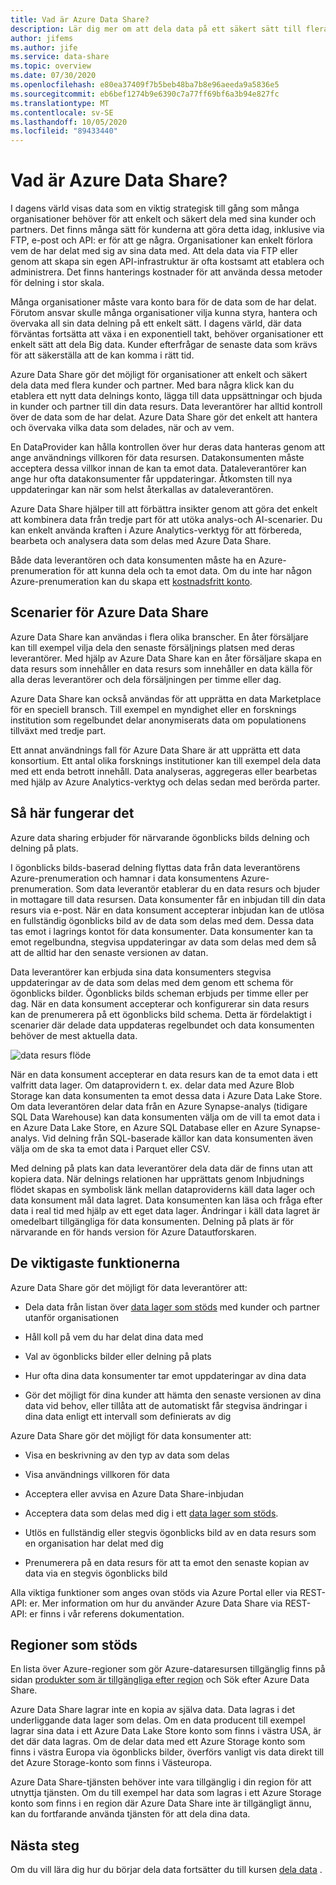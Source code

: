 ```yaml
---
title: Vad är Azure Data Share?
description: Lär dig mer om att dela data på ett säkert sätt till flera kunder och partner med hjälp av Azure Data Share.
author: jifems
ms.author: jife
ms.service: data-share
ms.topic: overview
ms.date: 07/30/2020
ms.openlocfilehash: e80ea37409f7b5beb48ba7b8e96aeeda9a5836e5
ms.sourcegitcommit: eb6bef1274b9e6390c7a77ff69bf6a3b94e827fc
ms.translationtype: MT
ms.contentlocale: sv-SE
ms.lasthandoff: 10/05/2020
ms.locfileid: "89433440"
---
```

# <a name="what-is-azure-data-share"></a>Vad är Azure Data Share?

I dagens värld visas data som en viktig strategisk till gång som många organisationer behöver för att enkelt och säkert dela med sina kunder och partners. Det finns många sätt för kunderna att göra detta idag, inklusive via FTP, e-post och API: er för att ge några. Organisationer kan enkelt förlora vem de har delat med sig av sina data med. Att dela data via FTP eller genom att skapa sin egen API-infrastruktur är ofta kostsamt att etablera och administrera. Det finns hanterings kostnader för att använda dessa metoder för delning i stor skala. 

Många organisationer måste vara konto bara för de data som de har delat. Förutom ansvar skulle många organisationer vilja kunna styra, hantera och övervaka all sin data delning på ett enkelt sätt. I dagens värld, där data förväntas fortsätta att växa i en exponentiell takt, behöver organisationer ett enkelt sätt att dela Big data. Kunder efterfrågar de senaste data som krävs för att säkerställa att de kan komma i rätt tid.

Azure Data Share gör det möjligt för organisationer att enkelt och säkert dela data med flera kunder och partner. Med bara några klick kan du etablera ett nytt data delnings konto, lägga till data uppsättningar och bjuda in kunder och partner till din data resurs. Data leverantörer har alltid kontroll över de data som de har delat. Azure Data Share gör det enkelt att hantera och övervaka vilka data som delades, när och av vem. 

En DataProvider kan hålla kontrollen över hur deras data hanteras genom att ange användnings villkoren för data resursen. Datakonsumenten måste acceptera dessa villkor innan de kan ta emot data. Dataleverantörer kan ange hur ofta datakonsumenter får uppdateringar. Åtkomsten till nya uppdateringar kan när som helst återkallas av dataleverantören. 

Azure Data Share hjälper till att förbättra insikter genom att göra det enkelt att kombinera data från tredje part för att utöka analys-och AI-scenarier. Du kan enkelt använda kraften i Azure Analytics-verktyg för att förbereda, bearbeta och analysera data som delas med Azure Data Share. 

Både data leverantören och data konsumenten måste ha en Azure-prenumeration för att kunna dela och ta emot data. Om du inte har någon Azure-prenumeration kan du skapa ett [kostnadsfritt konto](https://azure.microsoft.com/free/).

## <a name="scenarios-for-azure-data-share"></a>Scenarier för Azure Data Share

Azure Data Share kan användas i flera olika branscher. En åter försäljare kan till exempel vilja dela den senaste försäljnings platsen med deras leverantörer. Med hjälp av Azure Data Share kan en åter försäljare skapa en data resurs som innehåller en data resurs som innehåller en data källa för alla deras leverantörer och dela försäljningen per timme eller dag. 

Azure Data Share kan också användas för att upprätta en data Marketplace för en speciell bransch. Till exempel en myndighet eller en forsknings institution som regelbundet delar anonymiserats data om populationens tillväxt med tredje part. 

Ett annat användnings fall för Azure Data Share är att upprätta ett data konsortium. Ett antal olika forsknings institutioner kan till exempel dela data med ett enda betrott innehåll. Data analyseras, aggregeras eller bearbetas med hjälp av Azure Analytics-verktyg och delas sedan med berörda parter. 

## <a name="how-it-works"></a>Så här fungerar det

Azure data sharing erbjuder för närvarande ögonblicks bilds delning och delning på plats. 

I ögonblicks bilds-baserad delning flyttas data från data leverantörens Azure-prenumeration och hamnar i data konsumentens Azure-prenumeration. Som data leverantör etablerar du en data resurs och bjuder in mottagare till data resursen. Data konsumenter får en inbjudan till din data resurs via e-post. När en data konsument accepterar inbjudan kan de utlösa en fullständig ögonblicks bild av de data som delas med dem. Dessa data tas emot i lagrings kontot för data konsumenter. Data konsumenter kan ta emot regelbundna, stegvisa uppdateringar av data som delas med dem så att de alltid har den senaste versionen av datan. 

Data leverantörer kan erbjuda sina data konsumenters stegvisa uppdateringar av de data som delas med dem genom ett schema för ögonblicks bilder. Ögonblicks bilds scheman erbjuds per timme eller per dag. När en data konsument accepterar och konfigurerar sin data resurs kan de prenumerera på ett ögonblicks bild schema. Detta är fördelaktigt i scenarier där delade data uppdateras regelbundet och data konsumenten behöver de mest aktuella data. 

![data resurs flöde](media/data-share-flow.png)

När en data konsument accepterar en data resurs kan de ta emot data i ett valfritt data lager. Om dataprovidern t. ex. delar data med Azure Blob Storage kan data konsumenten ta emot dessa data i Azure Data Lake Store. Om data leverantören delar data från en Azure Synapse-analys (tidigare SQL Data Warehouse) kan data konsumenten välja om de vill ta emot data i en Azure Data Lake Store, en Azure SQL Database eller en Azure Synapse-analys. Vid delning från SQL-baserade källor kan data konsumenten även välja om de ska ta emot data i Parquet eller CSV. 

Med delning på plats kan data leverantörer dela data där de finns utan att kopiera data. När delnings relationen har upprättats genom Inbjudnings flödet skapas en symbolisk länk mellan dataproviderns käll data lager och data konsument mål data lagret. Data konsumenten kan läsa och fråga efter data i real tid med hjälp av ett eget data lager. Ändringar i käll data lagret är omedelbart tillgängliga för data konsumenten. Delning på plats är för närvarande en för hands version för Azure Datautforskaren.

## <a name="key-capabilities"></a>De viktigaste funktionerna

Azure Data Share gör det möjligt för data leverantörer att:

* Dela data från listan över [data lager som stöds](supported-data-stores.md) med kunder och partner utanför organisationen

* Håll koll på vem du har delat dina data med

* Val av ögonblicks bilder eller delning på plats

* Hur ofta dina data konsumenter tar emot uppdateringar av dina data

* Gör det möjligt för dina kunder att hämta den senaste versionen av dina data vid behov, eller tillåta att de automatiskt får stegvisa ändringar i dina data enligt ett intervall som definierats av dig

Azure Data Share gör det möjligt för data konsumenter att: 

* Visa en beskrivning av den typ av data som delas

* Visa användnings villkoren för data

* Acceptera eller avvisa en Azure Data Share-inbjudan

* Acceptera data som delas med dig i ett [data lager som stöds](supported-data-stores.md).

* Utlös en fullständig eller stegvis ögonblicks bild av en data resurs som en organisation har delat med dig

* Prenumerera på en data resurs för att ta emot den senaste kopian av data via en stegvis ögonblicks bild

Alla viktiga funktioner som anges ovan stöds via Azure Portal eller via REST-API: er. Mer information om hur du använder Azure Data Share via REST-API: er finns i vår referens dokumentation. 

## <a name="supported-regions"></a>Regioner som stöds

En lista över Azure-regioner som gör Azure-dataresursen tillgänglig finns på sidan [produkter som är tillgängliga efter region](https://azure.microsoft.com/global-infrastructure/services/?products=data-share) och Sök efter Azure Data Share. 

Azure Data Share lagrar inte en kopia av själva data. Data lagras i det underliggande data lager som delas. Om en data producent till exempel lagrar sina data i ett Azure Data Lake Store konto som finns i västra USA, är det där data lagras. Om de delar data med ett Azure Storage konto som finns i västra Europa via ögonblicks bilder, överförs vanligt vis data direkt till det Azure Storage-konto som finns i Västeuropa.

Azure Data Share-tjänsten behöver inte vara tillgänglig i din region för att utnyttja tjänsten. Om du till exempel har data som lagras i ett Azure Storage konto som finns i en region där Azure Data Share inte är tillgängligt ännu, kan du fortfarande använda tjänsten för att dela dina data. 

## <a name="next-steps"></a>Nästa steg

Om du vill lära dig hur du börjar dela data fortsätter du till kursen [dela data](share-your-data.md) .
